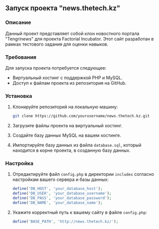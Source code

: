## Запуск проекта "news.thetech.kz"

### Описание
Данный проект представляет собой клон новостного портала "Tengrinews" для проекта Factorial Incubator. Этот сайт разработан в рамках тестового задания для оценки навыков.

### Требования
Для запуска проекта потребуется следующее:
- Виртуальный хостинг с поддержкой PHP и MySQL.
- Доступ к файлам проекта из репозитория на GitHub.

### Установка
1. Клонируйте репозиторий на локальную машину:

   ```bash
   git clone https://github.com/yourusername/news.thetech.kz.git
   ```

2. Загрузите файлы проекта на виртуальный хостинг.

3. Создайте базу данных MySQL на вашем хостинге.

4. Импортируйте базу данных из файла `database.sql`, который находится в корне проекта, в созданную базу данных.

### Настройка
1. Отредактируйте файл `config.php` в директории `includes` согласно настройкам вашего сервера и базы данных:

   ```php
   define('DB_HOST', 'your_database_host');
   define('DB_USER', 'your_database_username');
   define('DB_PASS', 'your_database_password');
   define('DB_NAME', 'your_database_name');
   ```

2. Укажите корректный путь к вашему сайту в файле `config.php`:

   ```php
   define('BASE_PATH', 'http://news.thetech.kz/');
   ```

